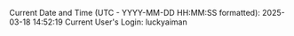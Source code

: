 Current Date and Time (UTC - YYYY-MM-DD HH:MM:SS formatted): 2025-03-18 14:52:19
Current User's Login: luckyaiman

